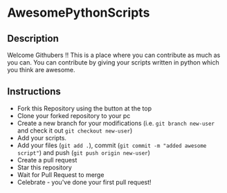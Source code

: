 # AwesomePythonScripts
## Description
Welcome Githubers !!
This is a place where you can contribute as much as you can. You can contribute by giving your scripts written in python which you think are awesome.


## Instructions
- Fork this Repository using the button at the top
- Clone your forked repository to your pc
- Create a new branch for your modifications (i.e. ```git branch new-user``` and check it out ```git checkout new-user```)
- Add your scripts.
- Add your files (```git add .```), commit (```git commit -m "added awesome script"```) and push (```git push origin new-user```)
- Create a pull request
- Star this repository
- Wait for Pull Request to merge
- Celebrate - you've done your first pull request!
